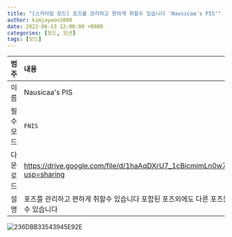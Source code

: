 ```yaml
---
title: "[스카이림 모드] 포즈를 관리하고 편하게 취할수 있습니다 'Nausicaa's PIS'"
author: kimjaywon2000
date: 2022-06-13 12:00:00 +0800
categories: [모드, 모션]
tags: [모드]
---
```


| 범주             | 내용            |
|:----------------|:---------------|
| 이름             | Nausicaa's PIS  |
| 필수 모드         | `FNIS`          |
| 다운로드          | <https://drive.google.com/file/d/1haAqDXrU7_1cBicmimLn0w7EgpsQcspM/view?usp=sharing> |
| 설명             | 포즈를 관리하고 편하게 취할수 있습니다 포함된 포즈외에도 다른 포즈들도 추가하여 관리할수 있습니다 |

![236DBB33543945E92E](https://user-images.githubusercontent.com/76558033/173405140-0ff55507-6467-4cc3-ace7-7627285002fd.png)
